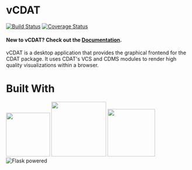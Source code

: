 # vCDAT 

[![Build Status](https://travis-ci.org/CDAT/vcdat.svg?branch=master)](https://travis-ci.org/CDAT/vcdat)
[![Coverage Status](https://coveralls.io/repos/github/CDAT/vcdat/badge.svg?branch=master)](https://coveralls.io/github/CDAT/vcdat?branch=master)

#### New to vCDAT? Check out the [Documentation](https://cdat.github.io/vcdat/docs/html/user_install.html).

vCDAT is a desktop application that provides the graphical frontend for the CDAT package. It uses CDAT's VCS and CDMS modules to render high quality visualizations within a browser.

# Built With

<img src=http://js.devexpress.com/Content/Images/features/html5-css-javascript-logos.png height="120px">
<img src=https://cdn.worldvectorlogo.com/logos/react.svg height="150px">
<img src=https://raw.githubusercontent.com/reactjs/redux/master/logo/logo.png height="130px">
<img src="http://flask.pocoo.org/static/badges/flask-powered.png" border="0" alt="Flask powered" title="Flask powered">
